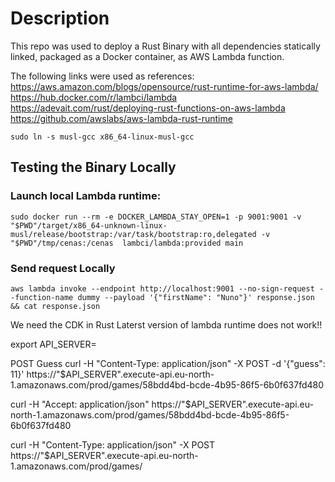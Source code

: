 # Description
This repo was used to deploy a Rust Binary with all dependencies statically linked, packaged as a Docker container, as AWS Lambda function.

The following links were used as references:
https://aws.amazon.com/blogs/opensource/rust-runtime-for-aws-lambda/
https://hub.docker.com/r/lambci/lambda
https://adevait.com/rust/deploying-rust-functions-on-aws-lambda
https://github.com/awslabs/aws-lambda-rust-runtime

`sudo ln -s musl-gcc x86_64-linux-musl-gcc`

## Testing the Binary Locally

### Launch local Lambda runtime:

```
sudo docker run --rm -e DOCKER_LAMBDA_STAY_OPEN=1 -p 9001:9001 -v "$PWD"/target/x86_64-unknown-linux-musl/release/bootstrap:/var/task/bootstrap:ro,delegated -v "$PWD"/tmp/cenas:/cenas  lambci/lambda:provided main
```

### Send request Locally
```
aws lambda invoke --endpoint http://localhost:9001 --no-sign-request --function-name dummy --payload '{"firstName": "Nuno"}' response.json && cat response.json
```


We need the CDK in Rust
Laterst version of lambda runtime does not work!!

export API_SERVER=

POST Guess
curl -H "Content-Type: application/json" -X POST -d '{"guess": 11}' https://"$API_SERVER".execute-api.eu-north-1.amazonaws.com/prod/games/58bdd4bd-bcde-4b95-86f5-6b0f637fd480

curl -H "Accept: application/json" https://"$API_SERVER".execute-api.eu-north-1.amazonaws.com/prod/games/58bdd4bd-bcde-4b95-86f5-6b0f637fd480

curl -H "Content-Type: application/json" -X POST https://"$API_SERVER".execute-api.eu-north-1.amazonaws.com/prod/games/
